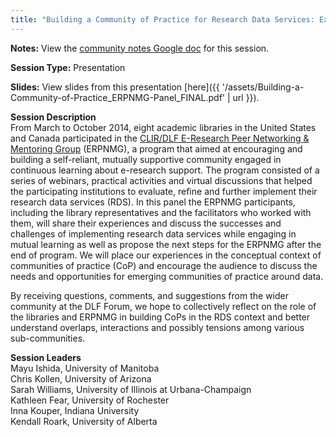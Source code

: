 ```yaml
---
title: "Building a Community of Practice for Research Data Services: Experience of CLIR/DLF E-Research Peer Networking & Mentoring Group"
---
```

**Notes:** View the [community notes Google doc](https://docs.google.com/document/d/1Q_w7n_QBAFsYkbUgbCBpT-3CIacK2E2g4zMJZR8hqVg/ "Building a Community of Practice for Research Data Services - community notes") for this session.

**Session Type:** Presentation

**Slides:** View slides from this presentation [here]({{ '/assets/Building-a-Community-of-Practice_ERPNMG-Panel_FINAL.pdf' | url }}).

**Session Description**  
From March to October 2014, eight academic libraries in the United States and Canada participated in the [CLIR/DLF E-Research Peer Networking & Mentoring Group](https://www.diglib.org/learning/erpnmg/) (ERPNMG), a program that aimed at encouraging and building a self-reliant, mutually supportive community engaged in continuous learning about e-research support. The program consisted of a series of webinars, practical activities and virtual discussions that helped the participating institutions to evaluate, refine and further implement their research data services (RDS). In this panel the ERPNMG participants, including the library representatives and the facilitators who worked with them, will share their experiences and discuss the successes and challenges of implementing research data services while engaging in mutual learning as well as propose the next steps for the ERPNMG after the end of program. We will place our experiences in the conceptual context of communities of practice (CoP) and encourage the audience to discuss the needs and opportunities for emerging communities of practice around data.  
  
By receiving questions, comments, and suggestions from the wider community at the DLF Forum, we hope to collectively reflect on the role of the libraries and ERPNMG in building CoPs in the RDS context and better understand overlaps, interactions and possibly tensions among various sub-communities.

**Session Leaders**  
Mayu Ishida, University of Manitoba  
Chris Kollen, University of Arizona  
Sarah Williams, University of Illinois at Urbana-Champaign  
Kathleen Fear, University of Rochester  
Inna Kouper, Indiana University  
Kendall Roark, University of Alberta